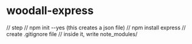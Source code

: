 # woodall-express

// step
// npm init --yes  (this creates a json file)
// npm install express
// create .gitignore file
// inside it, write note_modules/